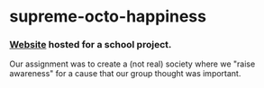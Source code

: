 # supreme-octo-happiness
### [Website](https://jolleyj7.github.io/supreme-octo-happiness/) hosted for a school project.
Our assignment was to create a (not real) society where we "raise awareness" for a cause that our group thought was important.
